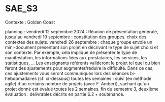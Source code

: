 # SAE_S3

Contexte : Golden Coast 

planning : 
vendredi 12 septembre 2024 : Réunion de présentation générale,
jusqu'au vendredi 19 septembre : constitution des groupes, choix des contextes des sujets. 
vendredi 26 septembre : chaque groupe envoie un mini-document présentant son projet en décrivant le type de sujet choisi et son contexte. Par exemple, cela implique de présenter le type de manifestation, les informations liées aux prestataires, les services, les statistiques, ... Les enseignants référents valideront le projet tel quel ou bien feront des ajustements pour augmenter/réduire la difficulté. Dans ce cas, ces ajustements vous seront communiqués lors des séances bi-hebdomadaires (cf. ci-dessous)
toutes les semaines : suivi (en méthode agile) d'un certains nombre de projets (avec F. Ambert), sachant qu'un projet donné est évalué toutes les 2 semaines.
fin du semestre 3, deuxième évaluation : délivrables décrits en partie 6.2 + soutenance.
